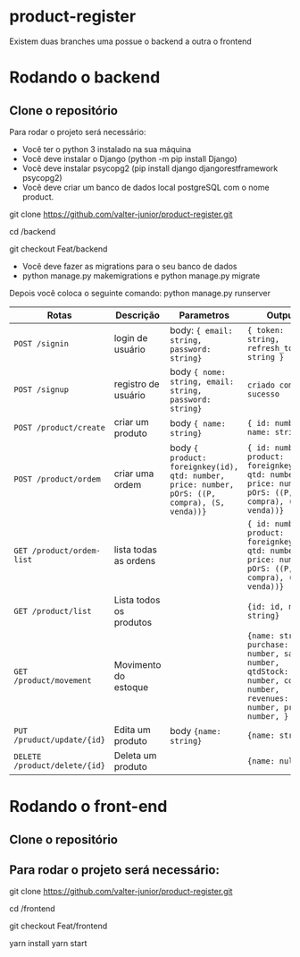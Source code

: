 # product-register

Existem duas branches uma possue o backend a outra o frontend

# Rodando o backend

## Clone o repositório
Para rodar o projeto será necessário:
- Você ter o python 3 instalado na sua máquina
- Você deve instalar o Django (python -m pip install Django)
- Você deve instalar psycopg2 (pip install django djangorestframework psycopg2)
- Você deve criar um banco de dados local postgreSQL com o nome product.

git clone https://github.com/valter-junior/product-register.git

cd /backend

git checkout Feat/backend

- Você deve fazer as migrations para o seu banco de dados
- python manage.py makemigrations e python manage.py migrate

Depois você coloca o seguinte comando:
python manage.py runserver


| Rotas | Descrição | Parametros | Output |
|-------|-------------|------------|-----------------|
| `POST /signin`| login de usuário | body: `{ email: string, password: string}` | `{ token: string, refresh_token: string }` |
| `POST /signup` | registro de usuário | body `{ nome: string, email: string, password: string}` | `criado com sucesso`|
| `POST /product/create` | criar um produto | body `{ name: string}` | `{ id: number, name: string, }` |
| `POST /product/ordem` | criar uma ordem | body `{ product: foreignkey(id), qtd: number, price: number, pOrS: ((P, compra), (S, venda))}` | `{ id: number, product: foreignkey(id), qtd: number, price: number, pOrS: ((P, compra), (S, venda))}`|
| `GET /product/ordem-list` | lista todas as ordens | | `{ id: number, product: foreignkey(id), qtd: number, price: number, pOrS: ((P, compra), (S, venda))}`|
| `GET /product/list` | Lista todos os produtos |  | `{id: id, name: string}` |
| `GET /product/movement` | Movimento do estoque | | `{name: string, purchase: number, sales: number, qtdStock: number, cost: number, revenues: number, profit: number, }` |
| `PUT /pruduct/update/{id}` | Edita um produto | body `{name: string}` | `{name: string}` |
| `DELETE /product/delete/{id}` | Deleta um produto |  | `{name: null` |

# Rodando o front-end

## Clone o repositório
Para rodar o projeto será necessário:
- 

git clone https://github.com/valter-junior/product-register.git

cd /frontend

git checkout Feat/frontend

yarn install
yarn start
